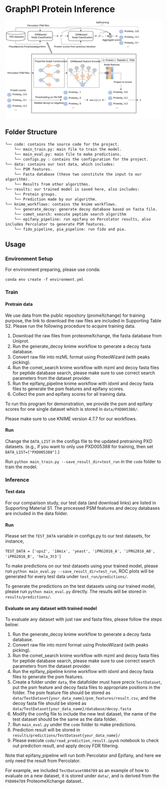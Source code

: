 # GraphPI Protein Inference

![GraphPI Structure](overall_graphPI_structure.svg)

## Folder Structure
    └── code: contains the source code for the project.
        └── main_train.py: main file to train the model.
        └── main_eval.py: main file to make predictions.
        └── configs.py : contains the configuration for the project.
    └── data: contains our test data, which includes:
        └── PSM features.
        └── Fasta database (these two constitute the input to our algorithm). 
        └── Results from other algorithms.
    └── results: our trained model is saved here, also includes:
        └── Protein groups.
        └── Prediction made by our algorithm.
    └── knime_workflows: contains the knime workflows.
        └── generate_decoy: generate decoy database based on fasta file.
        └── comet_search: execute peptide search algorithm
        └── epifany_pipeline: run epifany on Percolator results, also includes Percolator to generate PSM features.
        └── fido_pipeline, pia_pipeline: run fido and pia.

## Usage

### Environment Setup

For environment preparing, please use conda:

``conda env create -f environment.yml``

### Train

#### Pretrain data

We use data from the public repository (promeXchange) for training purpose, 
the link to download the raw files are included in Supporting Table S2.
Please run the following procedure to acquire training data.

1. Download the raw files from proteomeXchange, the fasta database from Uniprot.
2. Run the generate_decoy knime workflow to generate a decoy fasta database.
3. Convert raw file into mzML format using ProteoWizard (with peaks picking).
3. Run the comet_search knime workflow with mzml and decoy fasta files for peptide database search, please make sure to use correct search parameters from the dataset provider.
4. Run the epifany_pipeline knime workflow with idxml and decoy fasta files to generate the psm features and epifany scores.
5. Collect the psm and epifany scores for all training data.

To run this program for demonstration, we provide the psm and epifany scores for one single dataset which is stored in ``data/PXD005388/``.

Please make sure to use KNIME version 4.7.7 for our workflows.
#### Run
Change the ``DATA_LIST`` in the configs file to the updated pretraining PXD datasets. (e.g., if you want to only use PXD005388 for training, then set ``DATA_LIST=["PXD005388"]``.)

Run ``python main_train.py --save_result_dir=test_run`` in the ``code`` folder to train the model.


### Inference

#### Test data

For our comparison study, our test data (and download links) are listed in Supporting Material S1.
The processed PSM features and decoy databases are included in the data folder.

#### Run
Please set the ``TEST_DATA`` variable in configs.py to our test datasets, for instance,

``TEST_DATA = ['ups2', '18mix', 'yeast', 'iPRG2016_A', 'iPRG2016_AB', 'iPRG2016_B', 'hela_3t3']``

To make predictions on our test datasets using your trained model, please run ``python main_eval.py --save_result_dir=test_run``, ROC plots will be generated
for every test data under ``test_run/predictions/``.

To generate the predictions on the test datasets using our trained model, please run ``python main_eval.py`` directly. The results will be stored in ``results/predictions/``.


#### Evaluate on any dataset with trained model
To evaluate any dataset with just raw and fasta files, please follow the steps below:
1. Run the generate_decoy knime workflow to generate a decoy fasta database.
2. Convert raw file into mzml format using ProteoWizard (with peaks picking).
3. Run the comet_search knime workflow with mzml and decoy fasta files for peptide database search, please make sure to use correct search parameters from the dataset provider.
4. Run the epifany_pipeline knime workflow with idxml and decoy fasta files to generate the psm features.
5. Create a folder under ``data``, the datafolder must have precix ``TestDataset``, put the psm feature and decoy fasta files to appropriate positions in the folder.
The psm feature file should be stored as ``data/TestDataset{your_data_name}/psm_features/result.csv``, and the decoy fasta file should be stored as ``data/TestDataset{your_data_name}/database/decoy.fasta``
6. Modify the config file to include the new test dataset, the name of the test dataset should be the same as the data folder.
7. Run ``main_eval.py`` under the ``code`` folder to make predictions.
8. Prediction result will be stored in ``results/predictions/TestDataset{your_data_name}/``
9. Please execute ``code/read_prediction_result.ipynb`` notebook to check out prediction result, and apply decoy FDR filtering.

Note that epifany_pipeline will run both Percolator and Epifany, and here we only need the result from Percolator.

For example, we included ``TestDataset004789`` as an example of how to evaluate on a new dataset, it is stored under ``data/``, and is derived from the ``PXD004789`` ProteomeXchange dataset..
